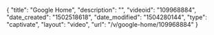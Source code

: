 {
    "title": "Google Home",
    "description": "",
    "videoid": "109968884",
    "date_created": "1502518618",
    "date_modified": "1504280144",
    "type": "captivate",
    "layout": "video",
    "url": "\/v\/google-home\/109968884"
}